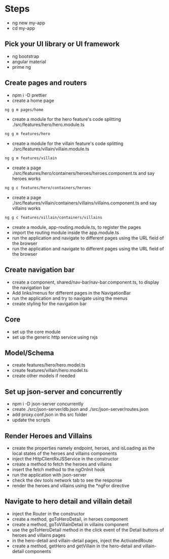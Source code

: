 # Steps

- ng new my-app
- cd my-app

## Pick your UI library or UI framework

- ng bootstrap
- angular material
- prime ng

## Create pages and routers

- npm i -D prettier
- create a home page

```bash
ng g m pages/home
```

- create a module for the hero feature's code splitting ./src/features/hero/hero.module.ts

```bash
ng g m features/hero
```

- create a module for the villain feature's code splitting ./src/features/villain/villain.module.ts

```bash
ng g m features/villain
```

- create a page ./src/features/hero/containers/heroes/heroes.component.ts and say heroes works

```bash
ng g c features/hero/containers/heroes
```

- create a page ./src/features/villain/containers/villains/villains.component.ts and say villains works

```bash
ng g c features/villain/containers/villains
```

- create a module, app-routing.module.ts, to register the pages
- import the routing module inside the app.module.ts
- run the application and navigate to different pages using the URL field of the browser
- run the application and navigate to different pages using the URL field of the browser

## Create navigation bar

- create a component, shared/nav-bar/nav-bar.component.ts, to display the navigation bar
- Add links/menus for different pages in the NavigationBar
- run the application and try to navigate using the menus
- create styling for the navigation bar

## Core

- set up the core module
- set up the generic http service using rxjs

## Model/Schema

- create features/hero/hero.model.ts
- create features/villain/hero.model.ts
- create other models if needed

## Set up json-server and concurrently

- npm i -D json-server concurrently
- create ./src/json-server/db.json and ./src/json-server/routes.json
- add proxy.conf.json in ths src folder
- update the scripts

## Render Heroes and Villains

- create the properties namely endpoint, heroes, and isLoading as the local states of the heroes and villains components
- inject the HttpClientRxJSService in the constructor
- create a method to fetch the heroes and villains
- insert the fetch method to the ngOnInit hook
- run the application with json-server
- check the dev tools network tab to see the response
- render the heroes and villains using the \*ngFor directive

## Navigate to hero detail and villain detail

- inject the Router in the constructor
- create a method, goToHeroDetail, in heroes component
- create a method, goToVillainDetail in villains component
- use the goToHeroDetail method in the click event of the Detail buttons of heroes and villains pages
- in the hero-detail and villain-detail pages, inject the ActivatedRoute
- create a method, getHero and getVillain in the hero-detail and villain-detail components
